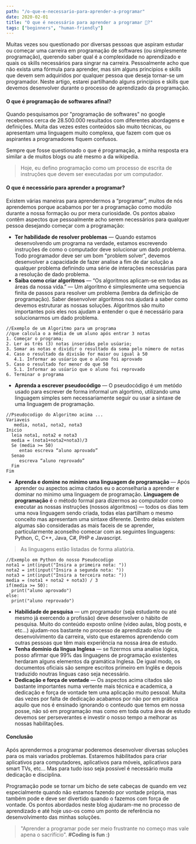 ```yaml
---
path: "/o-que-e-necessario-para-aprender-a-programar"
date: 2020-02-01
title: "O que é necessário para aprender a programar 🤯?"
tags: ["beginners", "human-friendly"]
---
```


Muitas vezes sou questionado por diversas pessoas que aspiram estudar ou começar uma carreira em programação de softwares (ou simplesmente programação), querendo saber qual é a complexidade no aprendizado e quais os skills necessários para singrar na carreira. Pessoalmente acho que não exista uma fórmula para aprender, mas sim alguns principios e skills que devem sem adquiridos por qualquer pessoa que deseja tornar-se um programador.
Neste artigo, estarei partilhando alguns principios e skills que devemos desenvolver durante o processo de aprendizado da programação.

#### O que é programação de softwares afinal?

Quando pesquisamos por "programação de softwares" no google recebemos cerca de 28.500.000 resultados com diferentes abordagens e definições. Muita das vezes estes conteúdos são muito técnicas, ou apresentam uma linguagem muito complexa, que fazem com que os aspirantes a programadores fiquem confusos.

Sempre que fosse questionado o que é programação, a minha resposta era similar a de muitos blogs ou até mesmo a da wikipedia.

> Hoje, eu defino programação como um processo de escrita de instruções que devem ser executadas por um computador.

#### O que é necessário para aprender a programar?

Existem várias maneiras para aprendermos a “programar”, muitos de nós aprendemos porque acabamos por ter a programação como modúlo durante a nossa formação ou por mera curiosidade. Os pontos abaixo contêm aspectos que pessoalmente acho serem necessários para qualquer pessoa desejando começar com a programação:

- **Ter habilidade de resolver problemas** — Quando estamos desenvolvendo um programa na verdade, estamos escrevendo instruções de como o computador deve solucionar um dado problema. Todo programador deve ser um bom "problem solver", devemos desenvolver a capacidade de fazer analise a fim de dar solução a qualquer problema definindo uma série de interações necessárias para a resolução de dado problema.
- **Saiba como criar algoritmos** — “Os algoritmos aplicam-se em todas as áreas da nossa vida.” — Um algoritmo é simplesmente uma sequencia finita de passos para resolver um problema (lembra da definição de programação). Saber desenvolver algoritmos nos ajudará a saber como devemos estruturar as nossas soluções. Algoritmos são muito importantes pois eles nos ajudam a entender o que é necessário para solucionarmos um dado problema.

```
//Exemplo de um Algoritmo para um programa
//que calcula o a média de um aluno após entrar 3 notas
1. Começar o programa;
2. Ler as três (3) notas inseridas pelo usúario;
3. Somar as notas e dividir o resultado da soma pelo número de notas
4. Caso o resultado da divisão for maior ou igual à 50
   4.1. Informar ao usúario que o aluno foi aprovado
5. Caso o resultado for menor do que 50
   5.1. Informar ao usúario que o aluno foi reprovado
6. Terminar o programa
```

- **Aprenda a escrever pseudocódigo** — O pseudocódigo é um metódo usado para escrever de forma informal um algortimo, utilizando uma linguagem simples sem necessariamente seguir ou usar a sintaxe de uma linguagem de programação.

```
//Pseudocodigo do Algoritmo acima ...
Variaveis
   media, nota1, nota2, nota3
Inicio
  leia nota1, nota2 e nota3
  media = (nota1+nota2+nota3)/3
  Se (media >= 50)
     entao escreva “aluno aprovado”
  Senao
     escreva “aluno reprovado”
  Fim
Fim
```

- **Aprenda e domine no mínimo uma linguagem de programação** — Após aprender ou aspectos acima citados eu o aconselharia a aprender e dominar no minimo uma linguagem de programação. **Linguagem de programação** é o método formal para dizermos ao computador como executar as nossas instruções (nossos algoritmos) — todos os dias tem uma nova linguagem sendo criada, todas elas partilham o mesmo conceito mas apresentam uma sintaxe diferente. Dentro delas existem algumas são consideradas as mais faceis de se aprender, particularmente aconselho comecar com as seguintes linguagens: Python, C, C++, Java, C#, PHP e Javascript.

> As linguagens estão listadas de forma aliatória.

```
//Exemplo em Python do nosso Pseudocodigo
nota1 = int(input("Insira a primeira nota: "))
nota2 = int(input("Insira a segunda nota: "))
nota3 = int(input("Insira a terceira nota: "))
media = (nota1 + nota2 + nota3) / 3
if(media >= 50):
  print("aluno aprovado")
else:
  print("aluno reprovado")
```

- **Habilidade de pesquisa** — um programador (seja estudante ou até mesmo já exercendo a profissão) deve desenvolver o hábito de pesquisa. Muito do conteúdo exposto online (video aulas, blog posts, e etc…) ajudam-nos bastante no processo de aprendizado e/ou de desenvolvimento da carreira, visto que estaremos aprendendo com outras pessoas que têm mais experiência na nossa área de estudo.
- **Tenha domínio da língua Inglesa** — se fizermos uma analise lógica, posso afirmar que 99% das linguagens de programação existentes herdaram alguns elementos da gramática Inglesa. De igual modo, os documentos oficiais são sempre escritos primeiro em Inglês e depois traduzido noutras linguas caso seja necessário.
- **Dedicação e força de vontade** — Os aspectos acima citados são bastante importantes numa vertente mais técnica e academica, a dedicação e força de vontade tem uma aplicação muito pessoal. Muita das vezes por falta de dedicação acabamos por não por em prática aquilo que nos é ensinado ignorando o conteudo que temos em nossa posse, não só em programação mas como em toda outra área de estudo devemos ser perseverantes e investir o nosso tempo a melhorar as nossas habilitações.

#### Conclusão

Após aprendermos a programar poderemos desenvolver diversas soluções para os mais variados problemas. Estaremos hábilitados para criar aplicativos para computadores, aplicativos para móveis, aplicativos para smart TVs, etc… Mas para tudo isso seja possível é necessário muita dedicação e disciplina.

Programação pode se tornar um bicho de sete cabeças de quando em vez especialmente quando não estamos fazendo por vontade própria, mas também pode e deve ser divertido quando o fazemos com força de vontade. Os pontos abordados neste blog ajudaram-me no processo de aprendizado e até hoje uso-os como um ponto de referência no desenvolvimento das minhas soluções.

> "Aprender a programar pode ser meio frustrante no começo mas vale apena o sacrifício". **#Coding is fun :)**

